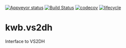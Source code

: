 [![Appveyor status](https://ci.appveyor.com/api/projects/status/q2hc7bugfwd64214/branch/master?svg=true)](https://ci.appveyor.com/project/KWB-R/kwb-vs2dh/branch/master)
[![Build Status](https://travis-ci.org/KWB-R/kwb.vs2dh.svg?branch=master)](https://travis-ci.org/KWB-R/kwb.vs2dh)
[![codecov](https://codecov.io/github/KWB-R/kwb.vs2dh/branch/master/graphs/badge.svg)](https://codecov.io/github/KWB-R/kwb.vs2dh)
[![lifecycle](https://img.shields.io/badge/lifecycle-stable-brightgreen.svg)](https://www.tidyverse.org/lifecycle/#stable)



# kwb.vs2dh
Interface to VS2DH
